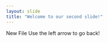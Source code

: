 ```yaml
---
layout: slide
title: "Welcome to our second slide!"
---
```

New File
Use the left arrow to go back!
